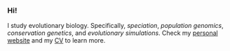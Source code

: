 ### Hi!
I study evolutionary biology. Specifically, *speciation*, *population genomics*, *conservation genetics*, and *evolutionary simulations*. Check my [personal website](https://kpsimonlin.github.io/) and my [CV](https://github.com/kpsimonlin/CV) to learn more.
